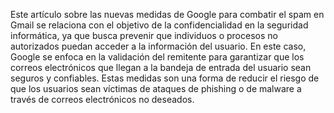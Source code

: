 Este artículo sobre las nuevas medidas de Google para combatir el spam en Gmail 
se relaciona con el objetivo de la confidencialidad en la seguridad informática,
ya que busca prevenir que individuos o procesos no autorizados puedan acceder a 
la información del usuario. En este caso, Google se enfoca en la validación del 
remitente para garantizar que los correos electrónicos que llegan a la bandeja de 
entrada del usuario sean seguros y confiables. Estas medidas son una forma de reducir
el riesgo de que los usuarios sean víctimas de ataques de phishing o de malware a
través de correos electrónicos no deseados.
